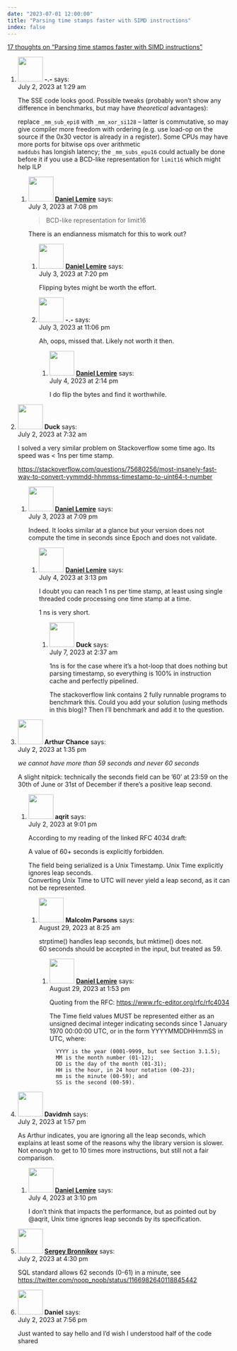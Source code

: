 ```yaml
---
date: "2023-07-01 12:00:00"
title: "Parsing time stamps faster with SIMD instructions"
index: false
---
```


[17 thoughts on &ldquo;Parsing time stamps faster with SIMD instructions&rdquo;](/lemire/blog/2023/07-01-parsing-time-stamps-faster-with-simd-instructions)

<ol class="comment-list">
<li id="comment-652642" class="comment even thread-even depth-1 parent">
<div class="comment-author vcard">
<img alt src="https://secure.gravatar.com/avatar/e032576b53d842d4f5c510e0ec93e812?s=56&#038;d=mm&#038;r=g" srcset="https://secure.gravatar.com/avatar/e032576b53d842d4f5c510e0ec93e812?s=112&#038;d=mm&#038;r=g 2x" class="avatar avatar-56 photo" height="56" width="56" decoding="async" /> <b class="fn">-.-</b> <span class="says">says:</span> </div>
<div class="comment-metadata"><time datetime="2023-07-02T01:29:26+00:00">July 2, 2023 at 1:29 am</time></a> </div>
<div class="comment-content">
<p>The SSE code looks good. Possible tweaks (probably won&rsquo;t show any difference in benchmarks, but may have <em>theoretical</em> advantages):</p>
<p>replace <code>_mm_sub_epi8</code> with <code>_mm_xor_si128</code> &#8211; latter is commutative, so may give compiler more freedom with ordering (e.g. use load-op on the source if the 0x30 vector is already in a register). Some CPUs may have more ports for bitwise ops over arithmetic<br/>
<code>maddubs</code> has longish latency; the <code>_mm_subs_epu16</code> could actually be done before it if you use a BCD-like representation for <code>limit16</code> which might help ILP</p>
</div>
<ol class="children">
<li id="comment-652690" class="comment byuser comment-author-lemire bypostauthor odd alt depth-2 parent">
<div class="comment-author vcard">
<img alt src="https://secure.gravatar.com/avatar/2ca999bef9535950f5b84281a4dab006?s=56&#038;d=mm&#038;r=g" srcset="https://secure.gravatar.com/avatar/2ca999bef9535950f5b84281a4dab006?s=112&#038;d=mm&#038;r=g 2x" class="avatar avatar-56 photo" height="56" width="56" decoding="async" /> <b class="fn"><a href="https://lemire.me/en/" class="url" rel="ugc">Daniel Lemire</a></b> <span class="says">says:</span> </div>
<div class="comment-metadata"><time datetime="2023-07-03T19:08:12+00:00">July 3, 2023 at 7:08 pm</time></a> </div>
<div class="comment-content">
<blockquote>
<p>BCD-like representation for limit16</p>
</blockquote>
<p>There is an endianness mismatch for this to work out?</p>
</div>
<ol class="children">
<li id="comment-652692" class="comment byuser comment-author-lemire bypostauthor even depth-3">
<div class="comment-author vcard">
<img alt src="https://secure.gravatar.com/avatar/2ca999bef9535950f5b84281a4dab006?s=56&#038;d=mm&#038;r=g" srcset="https://secure.gravatar.com/avatar/2ca999bef9535950f5b84281a4dab006?s=112&#038;d=mm&#038;r=g 2x" class="avatar avatar-56 photo" height="56" width="56" loading="lazy" decoding="async" /> <b class="fn"><a href="https://lemire.me/en/" class="url" rel="ugc">Daniel Lemire</a></b> <span class="says">says:</span> </div>
<div class="comment-metadata"><time datetime="2023-07-03T19:20:19+00:00">July 3, 2023 at 7:20 pm</time></a> </div>
<div class="comment-content">
<p>Flipping bytes might be worth the effort.</p>
</div>
</li>
<li id="comment-652696" class="comment odd alt depth-3 parent">
<div class="comment-author vcard">
<img alt src="https://secure.gravatar.com/avatar/e032576b53d842d4f5c510e0ec93e812?s=56&#038;d=mm&#038;r=g" srcset="https://secure.gravatar.com/avatar/e032576b53d842d4f5c510e0ec93e812?s=112&#038;d=mm&#038;r=g 2x" class="avatar avatar-56 photo" height="56" width="56" loading="lazy" decoding="async" /> <b class="fn">-.-</b> <span class="says">says:</span> </div>
<div class="comment-metadata"><time datetime="2023-07-03T23:06:14+00:00">July 3, 2023 at 11:06 pm</time></a> </div>
<div class="comment-content">
<p>Ah, oops, missed that. Likely not worth it then.</p>
</div>
<ol class="children">
<li id="comment-652718" class="comment byuser comment-author-lemire bypostauthor even depth-4">
<div class="comment-author vcard">
<img alt src="https://secure.gravatar.com/avatar/2ca999bef9535950f5b84281a4dab006?s=56&#038;d=mm&#038;r=g" srcset="https://secure.gravatar.com/avatar/2ca999bef9535950f5b84281a4dab006?s=112&#038;d=mm&#038;r=g 2x" class="avatar avatar-56 photo" height="56" width="56" loading="lazy" decoding="async" /> <b class="fn"><a href="https://lemire.me/en/" class="url" rel="ugc">Daniel Lemire</a></b> <span class="says">says:</span> </div>
<div class="comment-metadata"><time datetime="2023-07-04T14:14:16+00:00">July 4, 2023 at 2:14 pm</time></a> </div>
<div class="comment-content">
<p>I do flip the bytes and find it worthwhile.</p>
</div>
</li>
</ol>
</li>
</ol>
</li>
</ol>
</li>
<li id="comment-652649" class="comment odd alt thread-odd thread-alt depth-1 parent">
<div class="comment-author vcard">
<img alt src="https://secure.gravatar.com/avatar/a133ace1ffeca0180022c18331729372?s=56&#038;d=mm&#038;r=g" srcset="https://secure.gravatar.com/avatar/a133ace1ffeca0180022c18331729372?s=112&#038;d=mm&#038;r=g 2x" class="avatar avatar-56 photo" height="56" width="56" loading="lazy" decoding="async" /> <b class="fn">Duck</b> <span class="says">says:</span> </div>
<div class="comment-metadata"><time datetime="2023-07-02T07:32:23+00:00">July 2, 2023 at 7:32 am</time></a> </div>
<div class="comment-content">
<p>I solved a very similar problem on Stackoverflow some time ago. Its speed was &lt; 1ns per time stamp.</p>
<p><a href="https://stackoverflow.com/questions/75680256/most-insanely-fast-way-to-convert-yymmdd-hhmmss-timestamp-to-uint64-t-number" rel="nofollow ugc">https://stackoverflow.com/questions/75680256/most-insanely-fast-way-to-convert-yymmdd-hhmmss-timestamp-to-uint64-t-number</a></p>
</div>
<ol class="children">
<li id="comment-652691" class="comment byuser comment-author-lemire bypostauthor even depth-2 parent">
<div class="comment-author vcard">
<img alt src="https://secure.gravatar.com/avatar/2ca999bef9535950f5b84281a4dab006?s=56&#038;d=mm&#038;r=g" srcset="https://secure.gravatar.com/avatar/2ca999bef9535950f5b84281a4dab006?s=112&#038;d=mm&#038;r=g 2x" class="avatar avatar-56 photo" height="56" width="56" loading="lazy" decoding="async" /> <b class="fn"><a href="https://lemire.me/en/" class="url" rel="ugc">Daniel Lemire</a></b> <span class="says">says:</span> </div>
<div class="comment-metadata"><time datetime="2023-07-03T19:09:48+00:00">July 3, 2023 at 7:09 pm</time></a> </div>
<div class="comment-content">
<p>Indeed. It looks similar at a glance but your version does not compute the time in seconds since Epoch and does not validate.</p>
</div>
<ol class="children">
<li id="comment-652722" class="comment byuser comment-author-lemire bypostauthor odd alt depth-3 parent">
<div class="comment-author vcard">
<img alt src="https://secure.gravatar.com/avatar/2ca999bef9535950f5b84281a4dab006?s=56&#038;d=mm&#038;r=g" srcset="https://secure.gravatar.com/avatar/2ca999bef9535950f5b84281a4dab006?s=112&#038;d=mm&#038;r=g 2x" class="avatar avatar-56 photo" height="56" width="56" loading="lazy" decoding="async" /> <b class="fn"><a href="https://lemire.me/en/" class="url" rel="ugc">Daniel Lemire</a></b> <span class="says">says:</span> </div>
<div class="comment-metadata"><time datetime="2023-07-04T15:13:38+00:00">July 4, 2023 at 3:13 pm</time></a> </div>
<div class="comment-content">
<p>I doubt you can reach 1 ns per time stamp, at least using single threaded code processing one time stamp at a time.</p>
<p>1 ns is very short.</p>
</div>
<ol class="children">
<li id="comment-652804" class="comment even depth-4">
<div class="comment-author vcard">
<img alt src="https://secure.gravatar.com/avatar/a133ace1ffeca0180022c18331729372?s=56&#038;d=mm&#038;r=g" srcset="https://secure.gravatar.com/avatar/a133ace1ffeca0180022c18331729372?s=112&#038;d=mm&#038;r=g 2x" class="avatar avatar-56 photo" height="56" width="56" loading="lazy" decoding="async" /> <b class="fn">Duck</b> <span class="says">says:</span> </div>
<div class="comment-metadata"><time datetime="2023-07-07T02:37:36+00:00">July 7, 2023 at 2:37 am</time></a> </div>
<div class="comment-content">
<p>1ns is for the case where it&rsquo;s a hot-loop that does nothing but parsing timestamp, so everything is 100% in instruction cache and perfectly pipelined.</p>
<p>The stackoverflow link contains 2 fully runnable programs to benchmark this. Could you add your solution (using methods in this blog)? Then I&rsquo;ll benchmark and add it to the question.</p>
</div>
</li>
</ol>
</li>
</ol>
</li>
</ol>
</li>
<li id="comment-652651" class="comment odd alt thread-even depth-1 parent">
<div class="comment-author vcard">
<img alt src="https://secure.gravatar.com/avatar/07e1826fe16a4e71b0eedbfcb8d74c3e?s=56&#038;d=mm&#038;r=g" srcset="https://secure.gravatar.com/avatar/07e1826fe16a4e71b0eedbfcb8d74c3e?s=112&#038;d=mm&#038;r=g 2x" class="avatar avatar-56 photo" height="56" width="56" loading="lazy" decoding="async" /> <b class="fn">Arthur Chance</b> <span class="says">says:</span> </div>
<div class="comment-metadata"><time datetime="2023-07-02T13:35:53+00:00">July 2, 2023 at 1:35 pm</time></a> </div>
<div class="comment-content">
<p><em>we cannot have more than 59 seconds and never 60 seconds</em></p>
<p>A slight nitpick: technically the seconds field can be &rsquo;60&rsquo; at 23:59 on the 30th of June or 31st of December if there&rsquo;s a positive leap second.</p>
</div>
<ol class="children">
<li id="comment-652661" class="comment even depth-2 parent">
<div class="comment-author vcard">
<img alt src="https://secure.gravatar.com/avatar/2f4c567fa22e1d1949be12e161fcab5b?s=56&#038;d=mm&#038;r=g" srcset="https://secure.gravatar.com/avatar/2f4c567fa22e1d1949be12e161fcab5b?s=112&#038;d=mm&#038;r=g 2x" class="avatar avatar-56 photo" height="56" width="56" loading="lazy" decoding="async" /> <b class="fn">aqrit</b> <span class="says">says:</span> </div>
<div class="comment-metadata"><time datetime="2023-07-02T21:01:15+00:00">July 2, 2023 at 9:01 pm</time></a> </div>
<div class="comment-content">
<p>According to my reading of the linked RFC 4034 draft:</p>
<p>A value of 60+ seconds is explicitly forbidden.</p>
<p>The field being serialized is a Unix Timestamp. Unix Time explicitly ignores leap seconds.<br/>
Converting Unix Time to UTC will never yield a leap second, as it can not be represented.</p>
</div>
<ol class="children">
<li id="comment-654359" class="comment odd alt depth-3 parent">
<div class="comment-author vcard">
<img alt src="https://secure.gravatar.com/avatar/a6ab2d98ed63c0c09038bad632b5ae1c?s=56&#038;d=mm&#038;r=g" srcset="https://secure.gravatar.com/avatar/a6ab2d98ed63c0c09038bad632b5ae1c?s=112&#038;d=mm&#038;r=g 2x" class="avatar avatar-56 photo" height="56" width="56" loading="lazy" decoding="async" /> <b class="fn">Malcolm Parsons</b> <span class="says">says:</span> </div>
<div class="comment-metadata"><time datetime="2023-08-29T08:25:36+00:00">August 29, 2023 at 8:25 am</time></a> </div>
<div class="comment-content">
<p>strptime() handles leap seconds, but mktime() does not.<br/>
60 seconds should be accepted in the input, but treated as 59.</p>
</div>
<ol class="children">
<li id="comment-654364" class="comment byuser comment-author-lemire bypostauthor even depth-4">
<div class="comment-author vcard">
<img alt src="https://secure.gravatar.com/avatar/2ca999bef9535950f5b84281a4dab006?s=56&#038;d=mm&#038;r=g" srcset="https://secure.gravatar.com/avatar/2ca999bef9535950f5b84281a4dab006?s=112&#038;d=mm&#038;r=g 2x" class="avatar avatar-56 photo" height="56" width="56" loading="lazy" decoding="async" /> <b class="fn"><a href="https://lemire.me/en/" class="url" rel="ugc">Daniel Lemire</a></b> <span class="says">says:</span> </div>
<div class="comment-metadata"><time datetime="2023-08-29T13:53:10+00:00">August 29, 2023 at 1:53 pm</time></a> </div>
<div class="comment-content">
<p>Quoting from the RFC: <a href="https://www.rfc-editor.org/rfc/rfc4034" rel="nofollow ugc">https://www.rfc-editor.org/rfc/rfc4034</a></p>
<p>The Time field values MUST be represented either as an unsigned decimal integer indicating seconds since 1 January 1970 00:00:00 UTC, or in the form YYYYMMDDHHmmSS in UTC, where:</p>
<pre><code>  YYYY is the year (0001-9999, but see Section 3.1.5);
  MM is the month number (01-12);
  DD is the day of the month (01-31);
  HH is the hour, in 24 hour notation (00-23);
  mm is the minute (00-59); and
  SS is the second (00-59).
</code></pre>
</div>
</li>
</ol>
</li>
</ol>
</li>
</ol>
</li>
<li id="comment-652652" class="comment odd alt thread-odd thread-alt depth-1 parent">
<div class="comment-author vcard">
<img alt src="https://secure.gravatar.com/avatar/18a30ce6d84de6ce5c11ce006d10f616?s=56&#038;d=mm&#038;r=g" srcset="https://secure.gravatar.com/avatar/18a30ce6d84de6ce5c11ce006d10f616?s=112&#038;d=mm&#038;r=g 2x" class="avatar avatar-56 photo" height="56" width="56" loading="lazy" decoding="async" /> <b class="fn">Davidmh</b> <span class="says">says:</span> </div>
<div class="comment-metadata"><time datetime="2023-07-02T13:57:22+00:00">July 2, 2023 at 1:57 pm</time></a> </div>
<div class="comment-content">
<p>As Arthur indicates, you are ignoring all the leap seconds, which explains at least some of the reasons why the library version is slower.<br/>
Not enough to get to 10 times more instructions, but still not a fair comparison.</p>
</div>
<ol class="children">
<li id="comment-652721" class="comment byuser comment-author-lemire bypostauthor even depth-2">
<div class="comment-author vcard">
<img alt src="https://secure.gravatar.com/avatar/2ca999bef9535950f5b84281a4dab006?s=56&#038;d=mm&#038;r=g" srcset="https://secure.gravatar.com/avatar/2ca999bef9535950f5b84281a4dab006?s=112&#038;d=mm&#038;r=g 2x" class="avatar avatar-56 photo" height="56" width="56" loading="lazy" decoding="async" /> <b class="fn"><a href="https://lemire.me/en/" class="url" rel="ugc">Daniel Lemire</a></b> <span class="says">says:</span> </div>
<div class="comment-metadata"><time datetime="2023-07-04T15:10:47+00:00">July 4, 2023 at 3:10 pm</time></a> </div>
<div class="comment-content">
<p>I don&rsquo;t think that impacts the performance, but as pointed out by @aqrit, Unix time ignores leap seconds by its specification.</p>
</div>
</li>
</ol>
</li>
<li id="comment-652655" class="comment odd alt thread-even depth-1">
<div class="comment-author vcard">
<img alt src="https://secure.gravatar.com/avatar/fc8788305c841ed66555e63084f8dd57?s=56&#038;d=mm&#038;r=g" srcset="https://secure.gravatar.com/avatar/fc8788305c841ed66555e63084f8dd57?s=112&#038;d=mm&#038;r=g 2x" class="avatar avatar-56 photo" height="56" width="56" loading="lazy" decoding="async" /> <b class="fn"><a href="https://bronevichok.ru/" class="url" rel="ugc external nofollow">Sergey Bronnikov</a></b> <span class="says">says:</span> </div>
<div class="comment-metadata"><time datetime="2023-07-02T16:30:07+00:00">July 2, 2023 at 4:30 pm</time></a> </div>
<div class="comment-content">
<p>SQL standard allows 62 seconds (0-61) in a minute, see <a href="https://twitter.com/noop_noob/status/1166982640118845442" rel="nofollow ugc">https://twitter.com/noop_noob/status/1166982640118845442</a></p>
</div>
</li>
<li id="comment-652660" class="comment even thread-odd thread-alt depth-1">
<div class="comment-author vcard">
<img alt src="https://secure.gravatar.com/avatar/0b6cf4c6d6371b1b47c07d3a90de61d9?s=56&#038;d=mm&#038;r=g" srcset="https://secure.gravatar.com/avatar/0b6cf4c6d6371b1b47c07d3a90de61d9?s=112&#038;d=mm&#038;r=g 2x" class="avatar avatar-56 photo" height="56" width="56" loading="lazy" decoding="async" /> <b class="fn">Daniel</b> <span class="says">says:</span> </div>
<div class="comment-metadata"><time datetime="2023-07-02T19:56:28+00:00">July 2, 2023 at 7:56 pm</time></a> </div>
<div class="comment-content">
<p>Just wanted to say hello and I&rsquo;d wish I understood half of the code shared</p>
</div>
</li>
</ol>
